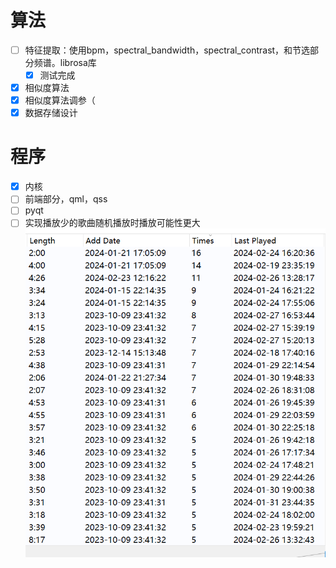 # 算法
<!-- - [ ] spectral_bandwidth->spectral_centroids->bpm->spectral_flatness->spectral_contrast的权值顺序调整 -->
- [ ] 特征提取：使用bpm，spectral_bandwidth，spectral_contrast，和节选部分频谱。librosa库
  - [x] 测试完成
- [x] 相似度算法
- [x] 相似度算法调参（
- [x] 数据存储设计
# 程序
- [x] 内核
- [ ] 前端部分，qml，qss
- [ ] pyqt
- [ ] 实现播放少的歌曲随机播放时播放可能性更大![alt text](./assets/image.png)